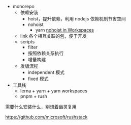 - monorepo
  - 依赖安装
    - hoist，提升依赖，利用 nodejs 依赖机制节省空间
    - nohoist
      - yarn [nohoist in Workspaces](https://classic.yarnpkg.com/blog/2018/02/15/nohoist/)
  - link 各个相互关联的包，便于开发
  - scripts
    - filter
    - 按照依赖关系执行
    - 增量构建
  - 发版流程
    - independent 模式
    - fixed 模式
- 工具栈
  - lerna + yarn + yarn workspaces
  - pnpm + rush


需要什么安装什么，别想着幽灵复用

https://github.com/microsoft/rushstack